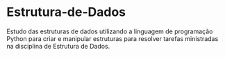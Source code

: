 # Estrutura-de-Dados
Estudo das estruturas de dados utilizando a linguagem de programação Python para criar e manipular estruturas para resolver tarefas ministradas na disciplina de Estrutura de Dados.

